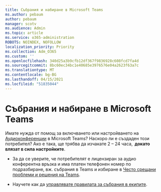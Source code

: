 ```yaml
---
title: Събрания и набиране в Microsoft Teams
ms.author: pebaum
author: pebaum
manager: scotv
ms.audience: Admin
ms.topic: article
ms.service: o365-administration
ROBOTS: NOINDEX, NOFOLLOW
localization_priority: Priority
ms.collection: Adm_O365
ms.custom: ''
ms.openlocfilehash: 340d25a3b9cfb12df367f9836928c608fcd7fa4d
ms.sourcegitcommit: 8bc60ec34bc1e40685e3976576e04a2623f63a7c
ms.translationtype: MT
ms.contentlocale: bg-BG
ms.lasthandoff: 04/15/2021
ms.locfileid: "51835044"
---
```

# <a name="microsoft-teams-meetings-and-dial-in"></a>Събрания и набиране в Microsoft Teams

Имате нужда от помощ за включването или настройването на [Аудиоконференции](https://docs.microsoft.com/microsoftteams/audio-conferencing-in-office-365) в Microsoft Teams? Наскоро ли е създаден този потребител? Ако е така, ще трябва да изчакате 2 – 24 часа,  **докато влязат в сила настройките**.

- За да се уверите, че потребителят е лицензиран за аудио конферентна връзка и има платен телефонен номер по подразбиране, вж. събрания в Teams и избиране в [Често срещани проблеми и решения на Teams](https://docs.microsoft.com/microsoftteams/known-issues).

- Научете как да [управлявате правилата за събрания в екипите](https://docs.microsoft.com/microsoftteams/meeting-policies-in-teams). 

